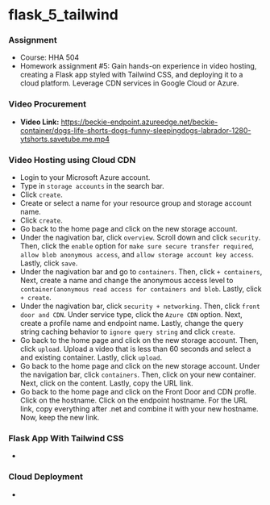 # flask_5_tailwind

### Assignment
- Course: HHA 504
- Homework assignment #5: Gain hands-on experience in video hosting, creating a Flask app styled with Tailwind CSS, and deploying it to a cloud platform. Leverage CDN services in Google Cloud or Azure.

### Video Procurement 
- **Video Link:** https://beckie-endpoint.azureedge.net/beckie-container/dogs-life-shorts-dogs-funny-sleepingdogs-labrador-1280-ytshorts.savetube.me.mp4 

### Video Hosting using Cloud CDN
- Login to your Microsoft Azure account.
- Type in `storage accounts` in the search bar.
- Click `create`.
- Create or select a name for your resource group and storage account name.
- Click `create`.
- Go back to the home page and click on the new storage account.
- Under the nagivation bar, click `overview`. Scroll down and click `security`. Then, click the `enable` option for `make sure secure transfer required`, `allow blob anonymous access`, and `allow storage account key access`. Lastly, click `save`.
- Under the nagivation bar and go to `containers`. Then, click `+ containers`, Next, create a name and change the anonymous access level to `container(anonymous read access for containers and blob`. Lastly, click `+ create`.
- Under the nagivation bar, click `security + networking`. Then, click `front door and CDN`. Under service type, click the `Azure CDN` option. Next, create a profile name and endpoint name. Lastly, change the query string caching behavior to `ignore query string` and click `create`.
- Go back to the home page and click on the new storage account. Then, click `upload`. Upload a video that is less than 60 seconds and select a and existing container. Lastly, click `upload`.
- Go back to the home page and click on the new storage account. Under the navigation bar, click `containers`. Then, click on your new container. Next, click on the content. Lastly, copy the URL link.
- Go back to the home page and click on the Front Door and CDN profle. Click on the hostname. Click on the endpoint hostname. For the URL link, copy everything after .net and combine it with your new hostname. Now, keep the new link.

### Flask App With Tailwind CSS
- 

### Cloud Deployment
-

